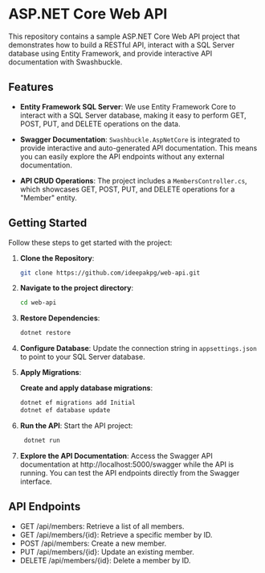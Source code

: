 # ASP.NET Core Web API

This repository contains a sample ASP.NET Core Web API project that demonstrates how to build a RESTful API, interact with a SQL Server database using Entity Framework, and provide interactive API documentation with Swashbuckle.

## Features

- **Entity Framework SQL Server**: We use Entity Framework Core to interact with a SQL Server database, making it easy to perform GET, POST, PUT, and DELETE operations on the data.

- **Swagger Documentation**: ```Swashbuckle.AspNetCore``` is integrated to provide interactive and auto-generated API documentation. This means you can easily explore the API endpoints without any external documentation.

- **API CRUD Operations**: The project includes a `MembersController.cs`, which showcases GET, POST, PUT, and DELETE operations for a "Member" entity.

## Getting Started

Follow these steps to get started with the project:

1. **Clone the Repository**:
   ```bash
   git clone https://github.com/ideepakpg/web-api.git

2. **Navigate to the project directory**:
   ```sh
   cd web-api
   
3. **Restore Dependencies**:
   ```sh
   dotnet restore
   
4. **Configure Database**:
   Update the connection string in ```appsettings.json``` to point to your SQL Server database.

6. **Apply Migrations**:
   
   **Create and apply database migrations**:
   ```sh
   dotnet ef migrations add Initial
   dotnet ef database update

8. **Run the API**:
   Start the API project:
   ```sh
    dotnet run

9. **Explore the API Documentation**:
   Access the Swagger API documentation at http://localhost:5000/swagger while the API is running. You can test the API endpoints directly from the Swagger interface.

## API Endpoints
- GET /api/members: Retrieve a list of all members.
- GET /api/members/{id}: Retrieve a specific member by ID.
- POST /api/members: Create a new member.
- PUT /api/members/{id}: Update an existing member.
- DELETE /api/members/{id}: Delete a member by ID.
